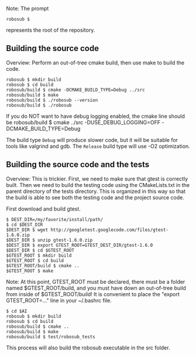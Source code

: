 Note: The prompt

    robosub $

represents the root of the repository.

## Building the source code

Overview: Perform an out-of-tree cmake build, then use make to build
the code.

    robosub $ mkdir build
    robosub $ cd build
    robosub/build $ cmake -DCMAKE_BUILD_TYPE=Debug ../src
    robosub/build $ make
    robosub/build $ ./robosub --version
    robosub/build $ ./robosub

If you do NOT want to have debug logging enabled, the cmake line should be
    robosub/build $ cmake ../src -DUSE_DEBUG_LOGGING=OFF -DCMAKE_BUILD_TYPE=Debug

The build type `Debug` will produce slower code, but it will be suitable for tools
like valgrind and gdb. The `Release` build type will use -O2 optimization.


## Building the source code and the tests

Overview: This is trickier. First, we need to make sure
that gtest is correctly built. Then we need to build the testing code
using the CMakeLists.txt in the parent directory of the tests directory.
This is organized in this way so that the build is able to see both the
testing code and the project source code.

First download and build gtest.

    $ DEST_DIR=/my/favorite/install/path/
    $ cd $DEST_DIR
    $DEST_DIR $ wget http://googletest.googlecode.com/files/gtest-1.6.0.zip
    $DEST_DIR $ unzip gtest-1.6.0.zip
    $DEST_DIR $ export GTEST_ROOT=GTEST_DEST_DIR/gtest-1.6.0
    $DEST_DIR $ cd $GTEST_ROOT
    $GTEST_ROOT $ mkdir build
    $GTEST_ROOT $ cd build
    $GTEST_ROOT/build $ cmake ..
    $GTEST_ROOT $ make

Note: At this point, GTEST_ROOT must be declared, there must be a folder named
$GTEST_ROOT/build, and you must have down an out-of-tree build from inside of
$GTEST_ROOT/build! It is convenient to place the "export GTEST_ROOT=..."
line in your ~/.bashrc file.

    $ cd $AI
    robosub $ mkdir build
    robosub $ cd build
    robosub/build $ cmake ..
    robosub/build $ make
    robosub/build $ test/robosub_tests

This process will also build the robosub executable in the src
folder.

